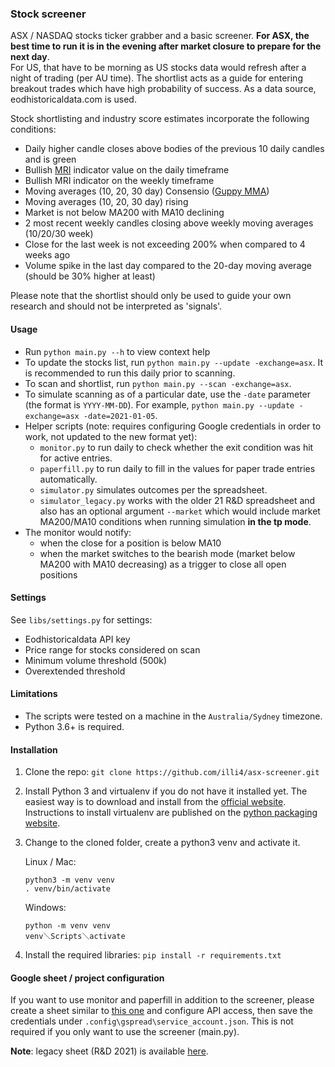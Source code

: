 ### Stock screener

ASX / NASDAQ stocks ticker grabber and a basic screener. **For ASX, the best time to run it is in the evening after market closure to prepare for the next day**.  
For US, that have to be morning as US stocks data would refresh after a night of trading (per AU time). The shortlist acts as a guide for entering breakout trades which have high probability of success. As a data source, eodhistoricaldata.com is used.  

Stock shortlisting and industry score estimates incorporate the following conditions: 
- Daily higher candle closes above bodies of the previous 10 daily candles and is green
- Bullish [MRI](https://tonevays.com/indicator) indicator value on the daily timeframe
- Bullish MRI indicator on the weekly timeframe  
- Moving averages (10, 20, 30 day) Consensio ([Guppy MMA](https://www.investopedia.com/terms/g/guppy-multiple-moving-average.asp))
- Moving averages (10, 20, 30 day) rising
- Market is not below MA200 with MA10 declining
- 2 most recent weekly candles closing above weekly moving averages (10/20/30 week)
- Close for the last week is not exceeding 200% when compared to 4 weeks ago
- Volume spike in the last day compared to the 20-day moving average (should be 30% higher at least)  

Please note that the shortlist should only be used to guide your own research and should not be interpreted as 'signals'. 

#### Usage  
- Run `python main.py --h` to view context help 
- To update the stocks list, run `python main.py --update -exchange=asx`. It is recommended to run this daily prior to scanning.  
- To scan and shortlist, run `python main.py --scan -exchange=asx`. 
- To simulate scanning as of a particular date, use the `-date` parameter (the format is `YYYY-MM-DD`). For example, `python main.py --update -exchange=asx -date=2021-01-05`.
- Helper scripts (note: requires configuring Google credentials in order to work, not updated to the new format yet):  
   - `monitor.py` to run daily to check whether the exit condition was hit for active entries.
   - `paperfill.py` to run daily to fill in the values for paper trade entries automatically.
   - `simulator.py` simulates outcomes per the spreadsheet.  
   - `simulator_legacy.py` works with the older 21 R&D spreadsheet and also has an optional argument `--market` which would include market MA200/MA10 conditions when running simulation **in the tp mode**.  
- The monitor would notify: 
  - when the close for a position is below MA10 
  - when the market switches to the bearish mode (market below MA200 with MA10 decreasing) as a trigger to close all open positions

#### Settings 
See `libs/settings.py` for settings: 
- Eodhistoricaldata API key
- Price range for stocks considered on scan
- Minimum volume threshold (500k)  
- Overextended threshold

#### Limitations
- The scripts were tested on a machine in the `Australia/Sydney` timezone.
- Python 3.6+ is required.

#### Installation

1. Clone the repo: `git clone https://github.com/illi4/asx-screener.git`
2. Install Python 3 and virtualenv if you do not have it installed yet. The easiest way is to download and install from the [official website](https://www.python.org/downloads/). Instructions to install virtualenv are published on the [python packaging website](https://packaging.python.org/guides/installing-using-pip-and-virtual-environments/). 
3. Change to the cloned folder, create a python3 venv and activate it. 
    
    Linux / Mac: 
    ```
    python3 -m venv venv
    . venv/bin/activate
    ```
   
    Windows: 
    ```
    python -m venv venv
    venv＼Scripts＼activate
    ```
   
4. Install the required libraries: `pip install -r requirements.txt` 

#### Google sheet / project configuration 
If you want to use monitor and paperfill in addition to the screener, please create a sheet similar to [this one](https://docs.google.com/spreadsheets/d/12uNaLya_qiQbT4NDbTaaQr0Y2sDbfDmEZDhvlzTRyjc/edit?usp=sharing) and configure API access, then save the credentials under `.config\gspread\service_account.json`. This is not required if you only want to use the screener (main.py).

**Note**: legacy sheet (R&D 2021) is available [here](https://docs.google.com/spreadsheets/d/1luuTn-wRsa2IXkaLTB-3FGlev6gJy6fnO0uQfqnHjRI/edit?usp=sharing).